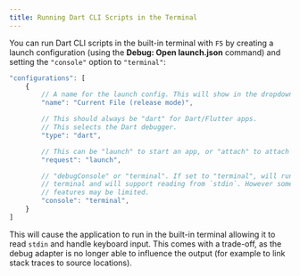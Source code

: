 ```yaml
---
title: Running Dart CLI Scripts in the Terminal
---
```


You can run Dart CLI scripts in the built-in terminal with `F5` by creating a launch configuration (using the **Debug: Open launch.json** command) and setting the `"console"` option to `"terminal"`:

```js
"configurations": [
	{
		// A name for the launch config. This will show in the dropdown on the Run side bar.
		"name": "Current File (release mode)",

		// This should always be "dart" for Dart/Flutter apps.
		// This selects the Dart debugger.
		"type": "dart",

		// This can be "launch" to start an app, or "attach" to attach to an existing app.
		"request": "launch",

		// "debugConsole" or "terminal". If set to "terminal", will run in the built-in
		// terminal and will support reading from `stdin`. However some other debug
		// features may be limited.
		"console": "terminal",
	}
]
```

This will cause the application to run in the built-in terminal allowing it to read `stdin` and handle keyboard input. This comes with a trade-off, as the debug adapter is no longer able to influence the output (for example to link stack traces to source locations).
